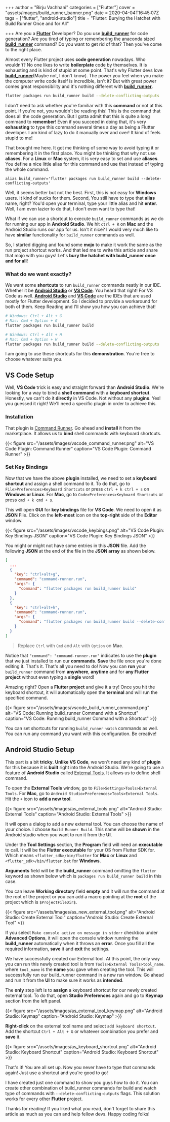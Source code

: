 +++
author = "Birju Vachhani"
categories = ["Flutter"]
cover = "assets/images/build_runner_banner.png"
date = 2020-04-04T16:45:07Z
tags = ["flutter", "android-studio"]
title = "Flutter: Burying the Hatchet with Build Runner Once and for All"

+++
Are you a [**Flutter**](https://flutter.dev) Developer? Do you use [**build_runner**](https://pub.dev/packages/build_runner) for code generation? Are you tired of typing or remembering the anaconda sized [**build_runner**](https://pub.dev/packages/build_runner) command? Do you want to get rid of that? Then you've come to the right place.

Almost every Flutter project uses **code generation** nowadays. Who wouldn't? No one likes to write **boilerplate** code by themselves. It is exhausting and is kind of stupid at some point. That's why Flutter devs love [**build_runner**](https://pub.dev/packages/build_runner)(Maybe not, I don't know). The power you feel when you make the computer write code itself is incredible, isn't it? But with great power comes great responsibility and it's nothing different with [**build_runner**](https://pub.dev/packages/build_runner).

```bash
flutter packages run build_runner build --delete-conflicting-outputs
```

I don't need to ask whether you're familiar with this **command** or not at this point. If you're not, you wouldn't be reading this! This is the command that does all the code generation. But I gotta admit that this is quite a long command to **remember**! Even if you succeed in doing that, it's very **exhausting** to type this command several times a day as being a Flutter developer. I am kind of lazy to do it manually over and over! It kind of feels stupid to me!

That brought me here. It got me thinking of some way to avoid typing it or remembering it in the first place. You might be thinking that why not use **aliases**. For a **Linux** or **Mac** system, it is very easy to set and use **aliases**. You define a nice little alias for this command and use that instead of typing the whole command.

```shell
alias build_runner='flutter packages run build_runner build --delete-conflicting-outputs'
```

Well, it seems better but not the best. First, this is not easy for **Windows** users. It kind of sucks for them. Second, You still have to type that **alias** name, right? You'd open your terminal, type your little alias and hit **enter**. Well, I am even lazier to do that, I don't even want to type that!

What if we can use a shortcut to execute `build_runner` commands as we do for running our app in **Android Studio**. We hit `ctrl + R` on **Mac** and the Android Studio runs our app for us. Isn't it nice? I would very much like to have **similar** functionality for `build_runner` commands as well.

So, I started digging and found some **mojo** to make it work the same as the run project shortcut works. And that led me to write this article and share that mojo with you guys! Let's **bury the hatchet with build_runner once and for all**!

### What do we want exactly?

We want some **shortcuts** to run `build_runner` commands neatly in our IDE. Whether it be [**Android Studio**](https://developer.android.com/studio) or [**VS Code**](https://code.visualstudio.com/). You heard that right! For VS Code as well. [**Android Studio**](https://developer.android.com/studio) and [**VS Code**](https://code.visualstudio.com/) are the IDEs that are used mostly for Flutter development. So I decided to provide a workaround for both of them. Keep Reading and I'll show you how you can achieve that!

```bash
# Windows: Ctrl + Alt + G
# Mac: Cmd + Option + G
flutter packages run build_runner build
```

```bash
# Windows: Ctrl + Alt + H
# Mac: Cmd + Option + H
flutter packages run build_runner build --delete-conflicting-outputs
```

I am going to use these shortcuts for this **demonstration**. You're free to choose whatever suits you.

## VS Code Setup

Well, **VS Code** trick is easy and straight forward than **Android Studio**. We're looking for a way to bind a **shell command** with a **keyboard shortcut**. Honestly, we can't do it **directly** in VS Code. Not without any **plugins**. Yes! you guessed it right! We'll need a specific plugin in order to achieve this.

### Installation

That plugin is [Command Runner](https://marketplace.visualstudio.com/items?itemName=edonet.vscode-command-runner "Command Runner"). Go ahead and **install** it from the marketplace. It allows us to **bind** shell commands with keyboard shortcuts.

{{< figure src="/assets/images/vscode_command_runner.png" alt="VS Code Plugin: Command Runner" caption="VS Code Plugin: Command Runner" >}}

### Set Key Bindings

Now that we have the above **plugin** installed, we need to set a **keyboard shortcut** and assign a shell command to it. To do that, go to `File>Preferences>Keyboard Shortcuts` or press `ctrl + k ctrl + s` on **Windows or Linux**. For **Mac**, go to `Code>Preferences>Keyboard Shortcuts` or press `cmd + k cmd + s`.

This will open **GUI** for **key bindings** file for **VS Code**. We need to open it as **JSON** File. Click on the **left-most** icon on the **top-right** side of the **Editor** window.

{{< figure src="/assets/images/vscode_keybings.png" alt="VS Code Plugin: Key Bindings JSON" caption="VS Code Plugin: Key Bindings JSON" >}}

You might or might not have some entries in this **JSON** file. Add the following **JSON** at the end of the file in the **JSON array** as shown below.

```json
[
  ...
  {
    "key": "ctrl+alt+g",
    "command": "command-runner.run",
    "args": {
      "command": "flutter packages run build_runner build"
    }
  },
  {
    "key": "ctrl+alt+h",
    "command": "command-runner.run",
    "args": {
      "command": "flutter packages run build_runner build --delete-conflicting-outputs"
    }
  }
]
```

> Replace `Ctrl` with `Cmd` and `Alt` with `Option` on **Mac**.

Notice that `"command": "command-runner.run"` indicates to use the **plugin** that we just installed to run our **commands**. **Save** the file once you're done editing it. That's it. That's all you need to do! Now you can **run** your `build_runner` command from **anywhere**, **anytime** and for **any Flutter project** without even typing a **single** word!

Amazing right? Open a **Flutter project** and give it a try! Once you hit the keyboard shortcut, it will automatically open the **terminal** and will run the specified command.

{{< figure src="/assets/images/vscode_build_runner_command.png" alt="VS Code: Running build_runner Command with a Shortcut" caption="VS Code: Running build_runner Command with a Shortcut" >}}

You can set shortcuts for running `build_runner watch` commands as well. You can run any command you want with this configuration. Be creative!

## Android Studio Setup

This part is a bit **tricky**. **Unlike VS Code**, we won't need any kind of **plugin** for this because it is **built** right into the Android Studio. We're going to use a feature of **Android Studio** called [External Tools](https://www.jetbrains.com/help/idea/settings-tools-external-tools.html "External Tools"). It allows us to define shell command.

To open the **External Tools** window, go to `File>Settings>Tools>External Tools`. For **Mac**, go to `Android Studio>Preferences>Tools>External Tools`. Hit the `+` icon to **add a new tool**.

{{< figure src="/assets/images/as_external_tools.png" alt="Android Studio: External Tools" caption="Android Studio: External Tools" >}}

It will open a dialog to add a new external tool. You can choose the name of your choice. I choose `Build Runner Build`. This name will be **shown** in the Android studio when you want to run it from the **UI**.

Under the **Tool Settings** section, the **Program** field will need an **executable** to call. It will be the **Flutter executable** for your OS from Flutter SDK for. Which means `<flutter_sdk>/bin/flutter` for **Mac** or **Linux** and `<flutter_sdk>/bin/flutter.bat` for **Windows**.

**Arguments** field will be the **build_runner** command omitting the `flutter` keyword as shown below which is `packages run build_runner build` in this case.

You can leave **Working directory** field **empty** and it will run the command at the root of the project or you can add a macro pointing at the **root** of the project which is `$ProjectFileDir$`.

{{< figure src="/assets/images/as_new_external_tool.png" alt="Android Studio: Create External Tool" caption="Android Studio: Create External Tool" >}}

If you select `Make console active on message in stderr` checkbox under **Advanced Options**, it will open the console window running the **build_runner** automatically when it throws an **error**. Once you fill all the required information, **save** it and **exit** the settings.

We have successfully created our External tool. At this point, the only way you can run this newly created tool is from `Tools>External Tools>tool_name`. where `tool_name` is the **name** you gave when creating the tool. This will successfully run our build_runner command in a new run window. Go ahead and run it from the **UI** to make sure it works as **intended**.

The **only** step left is to **assign** a keyboard shortcut for our newly created external tool. To do that, open **Studio** **Preferences** again and go to **Keymap** section from the left panel.

{{< figure src="/assets/images/as_external_tool_keymap.png" alt="Android Studio: Keymap" caption="Android Studio: Keymap" >}}

**Right-click** on the external tool name and select `add keyboard shortcut`. Add the shortcut `Ctrl + Alt + G` or whatever combination you prefer and **save** it.

{{< figure src="/assets/images/as_keyboard_shortcut.png" alt="Android Studio: Keyboard Shortcut" caption="Android Studio: Keyboard Shortcut" >}}

That's it! You are all set up. Now you never have to type that commands again! Just use a shortcut and you're good to go!

I have created just one command to show you guys how to do it. You can create other combination of build_runner commands for build and watch type of commands with `--delete-conflicting-outputs` flags. This solution works for every other **Flutter** project.

Thanks for reading! If you liked what you read, don't forget to share this article as much as you can and help fellow devs. Happy coding folks!